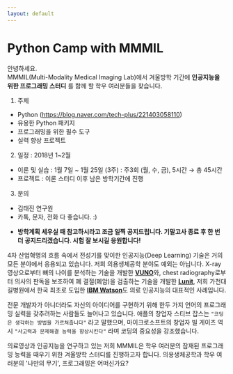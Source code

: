 ```yaml
---
layout: default
---
```


# Python Camp with MMMIL

안녕하세요.  
MMMIL(Multi-Modality Medical Imaging Lab)에서 겨울방학 기간에 **인공지능을 위한 프로그래밍 스터디** 를 함께 할 학우 여러분들을 찾습니다.

1. 주제
  - Python (https://blog.naver.com/tech-plus/221403058110)
  - 유용한 Python 패키지
  - 프로그래밍을 위한 필수 도구
  - 실력 향상 프로젝트

2. 일정 : 2018년 1~2월
  - 이론 및 실습 : 1월 7일 ~ 1월 25일 (3주) : 주3회 (월, 수, 금), 5시간 → 총 45시간
  - 프로젝트 : 이론 스터디 이후 남은 방학기간에 진행

3. 문의
  - 김태진 연구원 
  - 카톡, 문자, 전화 다 좋습니다. :)

* **방학계획 세우실 때 참고하시라고 조금 일찍 공지드립니다. 기말고사 종료 후 한 번 더 공지드리겠습니다. 시험 잘 보시길 응원합니다!**


4차 산업혁명의 흐름 속에서 전성기를 맞이한 인공지능(Deep Learning) 기술은 거의 모든 분야에서 응용되고 있습니다. 저희 의용생체공학 분야도 예외는 아닙니다. X-ray 영상으로부터 뼈의 나이를 분석하는 기술을 개발한 [**VUNO**](https://www.vuno.co/)와, chest radiography로부터 의사의 판독을 보조하여 폐 결절(폐암)을 검출하는 기술을 개발한 [**Lunit**](https://lunit.io/), 저희 가천대 길병원에서 한국 최초로 도입한 [**IBM Watson**](https://www.ibm.com/watson/)도 의료 인공지능의 대표적인 사례입니다.  

전문 개발자가 아니더라도 자신의 아이디어를 구현하기 위해 한두 가지 언어의 프로그래밍 실력을 갖추려하는 사람들도 늘어나고 있습니다. 애플의 창업자 스티브 잡스는 `"코딩은 생각하는 방법을 가르쳐줍니다"` 라고 말했으며, 마이크로소프트의 창업자 빌 게이츠 역시 `"사고력과 문제해결 능력을 향상시킨다"` 라며 코딩의 중요성을 강조했습니다.  

의료영상과 인공지능을 연구하고 있는 저희 MMMIL은 학우 여러분의 잠재된 프로그래밍 능력을 때우기 위한 겨울방학 스터디를 진행하고자 합니다. 의용생체공학과 학우 여러분의 '나만의 무기', 프로그래밍은 어떠신가요?